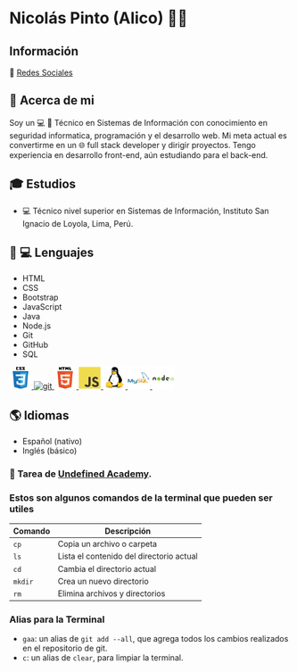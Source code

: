 # Nicolás Pinto (Alico) :metal::sunglasses:

## Información
:dart: [Redes Sociales](bit.ly/3ZCfkoE)

## :page_facing_up: Acerca de mi

Soy un :computer: :man: Técnico en Sistemas de Información con conocimiento en seguridad informatica, programación y el desarrollo web. Mi meta actual es convertirme en un :globe_with_meridians: full stack developer y dirigir proyectos. Tengo experiencia en desarrollo front-end, aún estudiando para el back-end.

## :mortar_board: Estudios

- :computer: Técnico nivel superior en Sistemas de Información, Instituto San Ignacio de Loyola, Lima, Perú.

## :file_folder: :computer:  Lenguajes
- HTML
- CSS
- Bootstrap
- JavaScript
- Java
- Node.js
- Git
- GitHub
- SQL

<p align="left"> <a href="https://www.w3schools.com/css/" target="_blank" rel="noreferrer"> <img src="https://raw.githubusercontent.com/devicons/devicon/master/icons/css3/css3-original-wordmark.svg" alt="css3" width="40" height="40"/> </a> <a href="https://git-scm.com/" target="_blank" rel="noreferrer"> <img src="https://www.vectorlogo.zone/logos/git-scm/git-scm-icon.svg" alt="git" width="40" height="40"/> </a> <a href="https://www.w3.org/html/" target="_blank" rel="noreferrer"> <img src="https://raw.githubusercontent.com/devicons/devicon/master/icons/html5/html5-original-wordmark.svg" alt="html5" width="40" height="40"/> </a> <a href="https://developer.mozilla.org/en-US/docs/Web/JavaScript" target="_blank" rel="noreferrer"> <img src="https://raw.githubusercontent.com/devicons/devicon/master/icons/javascript/javascript-original.svg" alt="javascript" width="40" height="40"/> </a> <a href="https://www.linux.org/" target="_blank" rel="noreferrer"> <img src="https://raw.githubusercontent.com/devicons/devicon/master/icons/linux/linux-original.svg" alt="linux" width="40" height="40"/> </a> <a href="https://www.mysql.com/" target="_blank" rel="noreferrer"> <img src="https://raw.githubusercontent.com/devicons/devicon/master/icons/mysql/mysql-original-wordmark.svg" alt="mysql" width="40" height="40"/> </a> <a href="https://nodejs.org" target="_blank" rel="noreferrer"> <img src="https://raw.githubusercontent.com/devicons/devicon/master/icons/nodejs/nodejs-original-wordmark.svg" alt="nodejs" width="40" height="40"/> </a> </p>

## :earth_americas: Idiomas

- Español (nativo)
- Inglés (básico)

### :construction_worker: Tarea de [Undefined Academy](https://undefined.academy/).
### Estos son algunos comandos de la terminal que pueden ser utiles

| Comando | Descripción |
| --- | --- |
| `cp` | Copia un archivo o carpeta |
| `ls` | Lista el contenido del directorio actual |
| `cd` | Cambia el directorio actual |
| `mkdir` | Crea un nuevo directorio |
| `rm` | Elimina archivos y directorios |


### Alias para la Terminal

- `gaa`: un alias de `git add --all`, que agrega todos los cambios realizados en el repositorio de git.
- `c`: un alias de `clear`, para limpiar la terminal.


